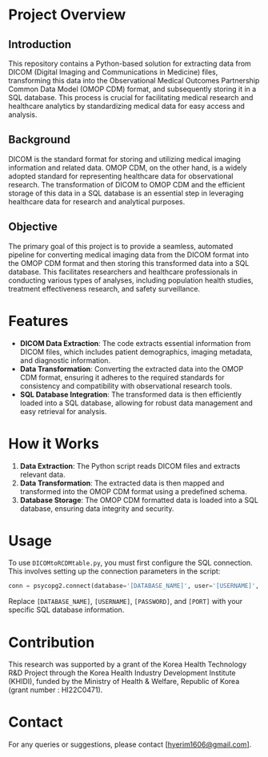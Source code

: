 # Project Overview

## Introduction
This repository contains a Python-based solution for extracting data from DICOM (Digital Imaging and Communications in Medicine) files, transforming this data into the Observational Medical Outcomes Partnership Common Data Model (OMOP CDM) format, and subsequently storing it in a SQL database. This process is crucial for facilitating medical research and healthcare analytics by standardizing medical data for easy access and analysis.

## Background
DICOM is the standard format for storing and utilizing medical imaging information and related data. OMOP CDM, on the other hand, is a widely adopted standard for representing healthcare data for observational research. The transformation of DICOM to OMOP CDM and the efficient storage of this data in a SQL database is an essential step in leveraging healthcare data for research and analytical purposes.

## Objective
The primary goal of this project is to provide a seamless, automated pipeline for converting medical imaging data from the DICOM format into the OMOP CDM format and then storing this transformed data into a SQL database. This facilitates researchers and healthcare professionals in conducting various types of analyses, including population health studies, treatment effectiveness research, and safety surveillance.

# Features
- **DICOM Data Extraction**: The code extracts essential information from DICOM files, which includes patient demographics, imaging metadata, and diagnostic information.
- **Data Transformation**: Converting the extracted data into the OMOP CDM format, ensuring it adheres to the required standards for consistency and compatibility with observational research tools.
- **SQL Database Integration**: The transformed data is then efficiently loaded into a SQL database, allowing for robust data management and easy retrieval for analysis.

# How it Works
1. **Data Extraction**: The Python script reads DICOM files and extracts relevant data.
2. **Data Transformation**: The extracted data is then mapped and transformed into the OMOP CDM format using a predefined schema.
3. **Database Storage**: The OMOP CDM formatted data is loaded into a SQL database, ensuring data integrity and security.

# Usage
To use `DICOMtoRCDMtable.py`, you must first configure the SQL connection. This involves setting up the connection parameters in the script:
```python
conn = psycopg2.connect(database='[DATABASE_NAME]', user='[USERNAME]', password='[PASSWORD]', host='localhost', port='[PORT]')
```
Replace `[DATABASE_NAME]`, `[USERNAME]`, `[PASSWORD]`, and `[PORT]` with your specific SQL database information.

# Contribution
This research was supported by a grant of the Korea Health Technology R&D Project through the Korea Health Industry Development Institute (KHIDI), funded by the Ministry of Health & Welfare, Republic of Korea (grant number : HI22C0471).

# Contact
For any queries or suggestions, please contact [hyerim1606@gmail.com].

